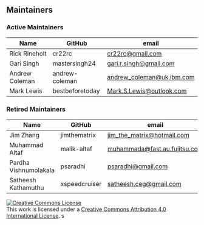 ## Maintainers

### Active Maintainers
| Name          | GitHub       | email |
|---|---|---|
| Rick Rineholt | cr22rc        | cr22rc@gmail.com       |
| Gari Singh    | mastersingh24 | gari.r.singh@gmail.com |
| Andrew Coleman| andrew-coleman | andrew_coleman@uk.ibm.com |
| Mark Lewis    | bestbeforetoday| Mark.S.Lewis@outlook.com  |


### Retired Maintainers
| Name | GitHub | email |
|---|---|---|
| Jim Zhang | jimthematrix | jim_the_matrix@hotmail.com |
| Muhammad Altaf | malik-altaf | muhammada@fast.au.fujitsu.com |
| Pardha Vishnumolakala| psaradhi | psaradhi@gmail.com |
| Satheesh Kathamuthu | xspeedcruiser | satheesh.ceg@gmail.com |

<a rel="license" href="http://creativecommons.org/licenses/by/4.0/"><img alt="Creative Commons License" style="border-width:0" src="https://i.creativecommons.org/l/by/4.0/88x31.png" /></a><br />This work is licensed under a <a rel="license" href="http://creativecommons.org/licenses/by/4.0/">Creative Commons Attribution 4.0 International License</a>.
s
